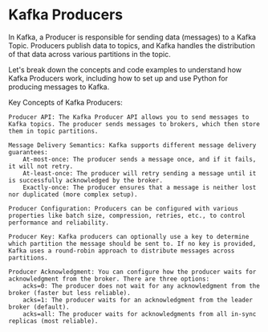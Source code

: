 # Kafka Producers

In Kafka, a Producer is responsible for sending data (messages) to a Kafka Topic. 
Producers publish data to topics, and Kafka handles the distribution of that data across various partitions in the topic.

Let's break down the concepts and code examples to understand how Kafka Producers work, including how to set up and use Python for producing messages to Kafka.

Key Concepts of Kafka Producers:

    Producer API: The Kafka Producer API allows you to send messages to Kafka topics. The producer sends messages to brokers, which then store them in topic partitions.

    Message Delivery Semantics: Kafka supports different message delivery guarantees:
        At-most-once: The producer sends a message once, and if it fails, it will not retry.
        At-least-once: The producer will retry sending a message until it is successfully acknowledged by the broker.
        Exactly-once: The producer ensures that a message is neither lost nor duplicated (more complex setup).

    Producer Configuration: Producers can be configured with various properties like batch size, compression, retries, etc., to control performance and reliability.

    Producer Key: Kafka producers can optionally use a key to determine which partition the message should be sent to. If no key is provided, Kafka uses a round-robin approach to distribute messages across partitions.

    Producer Acknowledgment: You can configure how the producer waits for acknowledgment from the broker. There are three options:
        acks=0: The producer does not wait for any acknowledgment from the broker (faster but less reliable).
        acks=1: The producer waits for an acknowledgment from the leader broker (default).
        acks=all: The producer waits for acknowledgments from all in-sync replicas (most reliable).
        